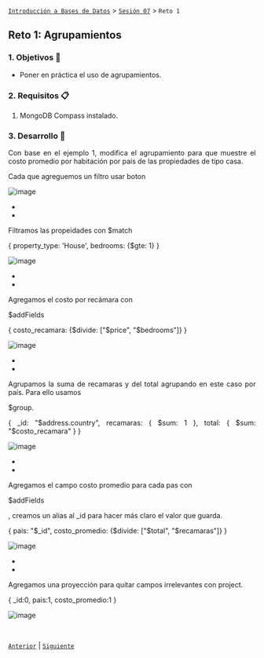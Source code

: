 [`Introducción a Bases de Datos`](../../README.md) > [`Sesión 07`](../Readme.md) > `Reto 1`
	
## Reto 1: Agrupamientos

<div style="text-align: justify;">

### 1. Objetivos :dart: 

- Poner en práctica el uso de agrupamientos.

### 2. Requisitos :clipboard:

1. MongoDB Compass instalado.

### 3. Desarrollo :rocket:

Con base en el ejemplo 1, modifica el agrupamiento para que muestre el costo promedio por habitación por país de las propiedades de tipo casa.

Cada que agreguemos un filtro usar boton

![image](https://user-images.githubusercontent.com/104279978/197655164-84a0cf14-4ef5-4160-9d19-a8a7ced293b6.png)

-
-
Filtramos las propeidades con $match

{
   property_type: 'House',
   bedrooms: {$gte: 1}
}


![image](https://user-images.githubusercontent.com/104279978/196056577-0e38f4ef-2a90-4573-92c0-b3d697d8a080.png)

-
-

Agregamos el costo por recámara con
	
$addFields

{
   costo_recamara: {$divide: ["$price", "$bedrooms"]}
}


![image](https://user-images.githubusercontent.com/104279978/196056589-18f970dc-9c16-448c-91f4-67abfad68958.png)



-
-
Agrupamos la suma de recamaras y del total agrupando en este caso por país. Para ello usamos
	
$group.

{
  _id: "$address.country",
  recamaras: {
    $sum: 1
  },
  total: {
    $sum: "$costo_recamara"
  }
}



![image](https://user-images.githubusercontent.com/104279978/196056602-69cb8b4c-d047-4c87-8f21-2fc946ed3698.png)



-
-
Agregamos el campo costo promedio para cada pas con
	
$addFields
	
, creamos un alias al _id para hacer más claro el valor que guarda.

{
  pais: "$_id",
  costo_promedio: {$divide: ["$total", "$recamaras"]}
}


![image](https://user-images.githubusercontent.com/104279978/196056621-4e999440-39fe-476c-8045-54dd84e152e9.png)



-
-
Agregamos una proyección para quitar campos irrelevantes con project.

{
  _id:0,
  pais:1,
  costo_promedio:1
}


![image](https://user-images.githubusercontent.com/104279978/196056641-2e222943-5864-47ec-a893-de994bbc0217.png)












<br/>

[`Anterior`](../Ejemplo-01/Readme.md) | [`Siguiente`](../Readme.md)   
